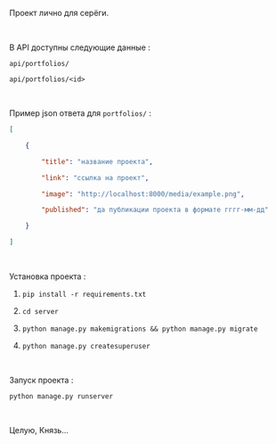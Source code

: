 Проект лично для серёги.

<br>

В API доступны следующие данные :

`api/portfolios/`

`api/portfolios/<id>`

<br>

Пример json ответа для `portfolios/` :

```json
[

    {

        "title": "название проекта",

        "link": "ссылка на проект",

        "image": "http://localhost:8000/media/example.png",

        "published": "да публикации проекта в формате гггг-мм-дд"

    }

]
```

<br>
  
Установка проекта :

1)  `pip install -r requirements.txt`

2)  `cd server`

3)  `python manage.py makemigrations && python manage.py migrate`

4)  `python manage.py createsuperuser`

<br>

Запуск проекта :

`python manage.py runserver`

<br>

Целую, Князь...